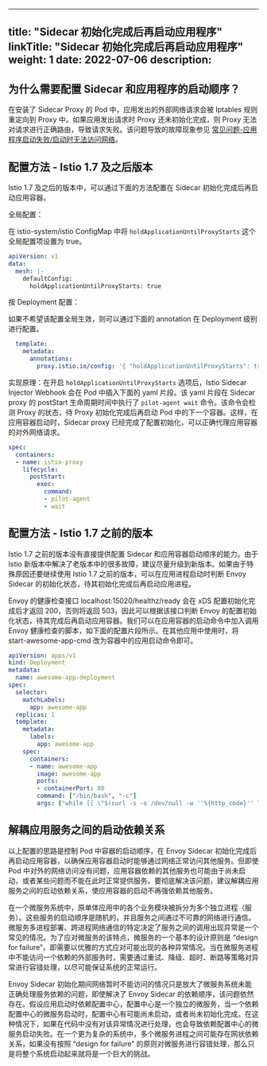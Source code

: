 
---
title: "Sidecar 初始化完成后再启动应用程序"
linkTitle: "Sidecar 初始化完成后再启动应用程序"
weight: 1
date: 2022-07-06
description: 
---

## 为什么需要配置 Sidecar 和应用程序的启动顺序？
在安装了 Sidecar Proxy 的 Pod 中，应用发出的外部网络请求会被 Iptables 规则重定向到 Proxy 中。如果应用发出请求时 Proxy 还未初始化完成，则 Proxy 无法对请求进行正确路由，导致请求失败。该问题导致的故障现象参见 [常见问题-应用程序启动失败/启动时无法访问网络](../common-problem/application-start-fail.md)。

## 配置方法 - Istio 1.7 及之后版本
Istio 1.7 及之后的版本中，可以通过下面的方法配置在 Sidecar 初始化完成后再启动应用容器。

全局配置：

在 istio-system/istio ConfigMap 中将 `holdApplicationUntilProxyStarts` 这个全局配置项设置为 true。

```yaml
apiVersion: v1
data:
  mesh: |-
    defaultConfig:
      holdApplicationUntilProxyStarts: true
```

按 Deployment 配置：

如果不希望该配置全局生效，则可以通过下面的 annotation 在 Deployment 级别进行配置。

```yaml
  template:
    metadata:
      annotations:
        proxy.istio.io/config: '{ "holdApplicationUntilProxyStarts": true }'
```

实现原理：在开启 `holdApplicationUntilProxyStarts` 选项后，Istio Sidecar Injector Webhook 会在 Pod 中插入下面的 yaml 片段。该 yaml 片段在 Sidecar proxy 的 postStart 生命周期时间中执行了 `pilot-agent wait` 命令。该命令会检测 Proxy 的状态，待 Proxy 初始化完成后再启动 Pod 中的下一个容器。这样，在应用容器启动时，Sidecar proxy 已经完成了配置初始化，可以正确代理应用容器的对外网络请求。

```yaml
spec:
  containers:
  - name: istio-proxy
    lifecycle:
      postStart:
        exec:
          command:
          - pilot-agent
          - wait
```

## 配置方法 - Istio 1.7 之前的版本

Istio 1.7 之前的版本没有直接提供配置 Sidecar 和应用容器启动顺序的能力。由于 Istio 新版本中解决了老版本中的很多故障，建议尽量升级到新版本。如果由于特殊原因还要继续使用 Istio 1.7 之前的版本，可以在应用进程启动时判断 Envoy Sidecar 的初始化状态，待其初始化完成后再启动应用进程。

Envoy 的健康检查接口 localhost:15020/healthz/ready 会在 xDS 配置初始化完成后才返回 200，否则将返回 503，因此可以根据该接口判断 Envoy 的配置初始化状态，待其完成后再启动应用容器。我们可以在应用容器的启动命令中加入调用 Envoy 健康检查的脚本，如下面的配置片段所示。在其他应用中使用时，将 start-awesome-app-cmd 改为容器中的应用启动命令即可。

```yaml
apiVersion: apps/v1
kind: Deployment
metadata:
  name: awesome-app-deployment
spec:
  selector:
    matchLabels:
      app: awesome-app
  replicas: 1
  template:
    metadata:
      labels:
        app: awesome-app
    spec:
      containers:
      - name: awesome-app
        image: awesome-app
        ports:
        - containerPort: 80
        command: ["/bin/bash", "-c"]
        args: ["while [[ \"$(curl -s -o /dev/null -w ''%{http_code}'' localhost:15020/healthz/ready)\" != '200' ]]; do echo Waiting for Sidecar;sleep 1; done; echo Sidecar available; start-awesome-app-cmd"]
```

## 解耦应用服务之间的启动依赖关系

以上配置的思路是控制 Pod 中容器的启动顺序，在 Envoy Sidecar 初始化完成后再启动应用容器，以确保应用容器启动时能够通过网络正常访问其他服务。但即使 Pod 中对外的网络访问没有问题，应用容器依赖的其他服务也可能由于尚未启动，或者某些问题而不能在此时正常提供服务。要彻底解决该问题，建议解耦应用服务之间的启动依赖关系，使应用容器的启动不再强依赖其他服务。

在一个微服务系统中，原单体应用中的各个业务模块被拆分为多个独立进程（服务）。这些服务的启动顺序是随机的，并且服务之间通过不可靠的网络进行通信。微服务多进程部署、跨进程网络通信的特定决定了服务之间的调用出现异常是一个常见的情况。为了应对微服务的该特点，微服务的一个基本的设计原则是 “design for failure”，即需要以优雅的方式应对可能出现的各种异常情况。当在微服务进程中不能访问一个依赖的外部服务时，需要通过重试、降级、超时、断路等策略对异常进行容错处理，以尽可能保证系统的正常运行。

Envoy Sidecar 初始化期间网络暂时不能访问的情况只是放大了微服务系统未能正确处理服务依赖的问题，即使解决了 Envoy Sidecar 的依赖顺序，该问题依然存在。假设应用启动时依赖配置中心，配置中心是一个独立的微服务，当一个依赖配置中心的微服务启动时，配置中心有可能尚未启动，或者尚未初始化完成。在这种情况下，如果在代码中没有对该异常情况进行处理，也会导致依赖配置中心的微服务启动失败。在一个更为复杂的系统中，多个微服务进程之间可能存在网状依赖关系，如果没有按照 “design for failure” 的原则对微服务进行容错处理，那么只是将整个系统启动起来就将是一个巨大的挑战。